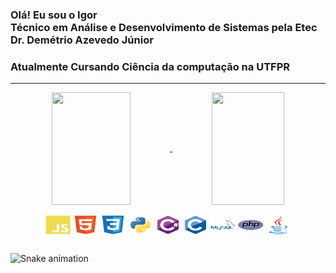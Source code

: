 ### Olá! Eu sou o Igor <br>Técnico em Análise e Desenvolvimento de Sistemas pela Etec Dr. Demétrio Azevedo Júnior<br>
### Atualmente Cursando Ciência da computação na UTFPR
--------------------------------
<div align="center" style="display: inline_block" width="100%">
  <a href="https://github.com/IgorEFPedrol">
  <img align="center" height="180em" width="50%" src="https://github-readme-stats.vercel.app/api?username=IgorEFPedrol&show_icons=true&theme=react&include_all_commits=true&count_private=true"/>
  </a>
  <a href="https://github.com/IgorEFPedrol">
  <img align="center" height="180em" width="48%" src="https://github-readme-stats.vercel.app/api/top-langs/?username=IgorEFPedrol&layout=compact&langs_count=7&theme=react"/>
  </a>
</div>

<div align="center" style="display: inline_block"><br>
  <img align="center" alt="igor-Js" height="30" width="40" src="https://raw.githubusercontent.com/devicons/devicon/master/icons/javascript/javascript-plain.svg">
  <img align="center" alt="HTML" height="30" width="40" src="https://raw.githubusercontent.com/devicons/devicon/master/icons/html5/html5-original.svg">
  <img align="center" alt="CSS" height="30" width="40" src="https://raw.githubusercontent.com/devicons/devicon/master/icons/css3/css3-original.svg">
  <img align="center" alt="Python" height="30" width="40" src="https://raw.githubusercontent.com/devicons/devicon/master/icons/python/python-original.svg">
  <img align="center" alt="Csharp" height="30" width="40" src="https://raw.githubusercontent.com/devicons/devicon/master/icons/csharp/csharp-original.svg">
  <img align="center" alt="igor-C" height="30" width="40" src="https://github.com/devicons/devicon/blob/master/icons/c/c-original.svg">
  <img align="center" alt="igor-MySQL" height="30" width="40" src="https://github.com/devicons/devicon/blob/master/icons/mysql/mysql-plain-wordmark.svg">
  <img align="center" alt="igor-PHP" height="30" width="40" src="https://github.com/devicons/devicon/blob/master/icons/php/php-original.svg">
  <img align="center" alt="igor-Java" height = "30" width = "40" src="https://github.com/devicons/devicon/blob/master/icons/java/java-original.svg">
</div>

  ##
  
 ![Snake animation](https://github.com/IgorEFPedrol/IgorEnricoFP/blob/output/github-contribution-grid-snake.svg)

